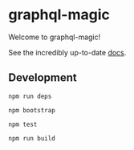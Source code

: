 # graphql-magic

Welcome to graphql-magic!

See the incredibly up-to-date [docs](https://smartive.github.io/graphql-magic/).

## Development

```
npm run deps
```

```
npm bootstrap
```

```
npm test
```

```
npm run build
```
